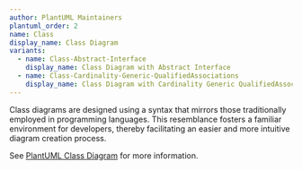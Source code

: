 ```yaml
---
author: PlantUML Maintainers
plantuml_order: 2
name: Class
display_name: Class Diagram
variants:
  - name: Class-Abstract-Interface
    display_name: Class Diagram with Abstract Interface
  - name: Class-Cardinality-Generic-QualifiedAssociations
    display_name: Class Diagram with Cardinality Generic QualifiedAssociations
---
```


Class diagrams are designed using a syntax that mirrors those traditionally employed in programming languages.
This resemblance fosters a familiar environment for developers,
thereby facilitating an easier and more intuitive diagram creation process.

See [PlantUML Class Diagram](https://plantuml.com/en/class-diagram) for more information.
